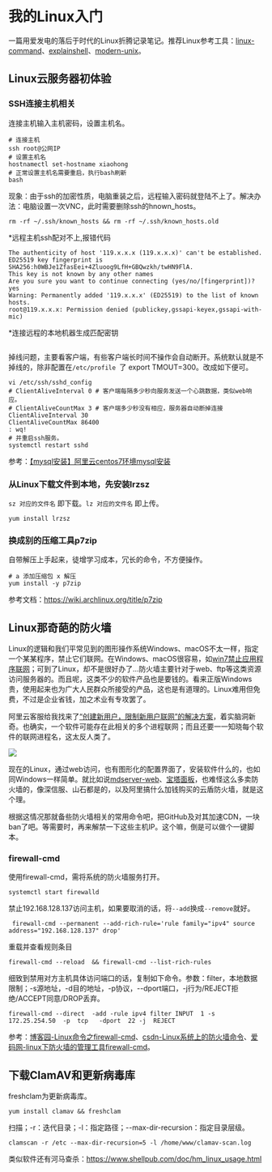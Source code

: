 # 我的Linux入门

一篇用爱发电的落后于时代的Linux折腾记录笔记。推荐Linux参考工具：[linux-command](https://wangchujiang.com/linux-command/)、[explainshell](https://www.explainshell.com)、[modern-unix](https://github.com/ibraheemdev/modern-unix)。

## Linux云服务器初体验

### SSH连接主机相关

连接主机输入主机密码，设置主机名。

``` 
# 连接主机
ssh root@公网IP
# 设置主机名
hostnamectl set-hostname xiaohong
# 正常设置主机名需要重启，执行bash刷新
bash
````

现象：由于ssh的加密性质，电脑重装之后，远程输入密码就登陆不上了。解决办法：电脑设置一次VNC，此时需要删除ssh的hnown_hosts。

```
rm -rf ~/.ssh/known_hosts && rm -rf ~/.ssh/known_hosts.old
```

*远程主机ssh配对不上,报错代码

```
The authenticity of host '119.x.x.x (119.x.x.x)' can't be established.
ED25519 key fingerprint is SHA256:h0WBJe1ZfasEei+4Zluoog9LfH+GBQwzkh/twHN9FlA.
This key is not known by any other names
Are you sure you want to continue connecting (yes/no/[fingerprint])? yes
Warning: Permanently added '119.x.x.x' (ED25519) to the list of known hosts.
root@119.x.x.x: Permission denied (publickey,gssapi-keyex,gssapi-with-mic)
```

*连接远程的本地机器生成匹配密钥


```

```

掉线问题，主要看客户端，有些客户端长时间不操作会自动断开。系统默认就是不掉线的，除非配置在`/etc/profile `了 export TMOUT=300。改成如下便可。

```
vi /etc/ssh/sshd_config
# ClientAliveInterval 0 # 客户端每隔多少秒向服务发送一个心跳数据，类似web响应。
# ClientAliveCountMax 3 # 客户端多少秒没有相应，服务器自动断掉连接 
ClientAliveInterval 30
ClientAliveCountMax 86400
: wq!
# 并重启ssh服务。
systemctl restart sshd
```

参考：[【mysql安装】阿里云centos7环境mysql安装](https://blog.csdn.net/b_ingram/article/details/122396363)

### 从Linux下载文件到本地，先安装lrzsz

`sz 对应的文件名` 即下载。`lz 对应的文件名` 即上传。

```
yum install lrzsz
```

### 换成别的压缩工具p7zip

自带解压上手起来，徒增学习成本，冗长的命令，不方便操作。

```
# a 添加压缩包 x 解压
yum install -y p7zip
```

参考文档：https://wiki.archlinux.org/title/p7zip

## Linux那奇葩的防火墙

Linux的逻辑和我们平常见到的图形操作系统Windows、macOS不太一样，指定一个某某程序，禁止它们联网。在Windows、macOS很容易，如[win7禁止应用程序联网](https://blog.csdn.net/linxi8693/article/details/107205322/)；可到了Linux，却不是很好办了...防火墙主要针对于web、ftp等这类资源访问服务器的。而且呢，这类不少的软件产品也是要钱的。看来正版Windows贵，使用起来也为广大人民群众所接受的产品，这也是有道理的。Linux难用但免费，不过是企业省钱，加之术业有专攻罢了。

阿里云客服给我找来了[“创建新用户，限制新用户联网”的解决方案](https://www.zhihu.com/question/419420632)，着实脑洞新奇。也确实，一个软件可能存在此相关的多个进程联网；而且还要一一知晓每个软件的联网进程名，这太反人类了。

![](https://cdn.jsdelivr.net/gh/hoochanlon/ihs-simple/AQUICK/catzhihufwlinux.png)

现在的Linux，通过web访问，也有图形化的配置界面了，安装软件什么的，也如同Windows一样简单。就比如说[mdserver-web](https://github.com/midoks/mdserver-web)、[宝塔面板](https://www.bt.cn/new/index.html)，也难怪这么多卖防火墙的，像深信服、山石都是的，以及阿里搞什么加钱购买的云盾防火墙，就是这个理。

根据这情况那就备些防火墙相关的常用命令吧，把GitHub及对其加速CDN，一块ban了吧。等需要时，再来解禁一下这些主机IP。这个嘛，倒是可以做个一键脚本。

### firewall-cmd

使用firewall-cmd，需将系统的防火墙服务打开。

```
systemctl start firewalld
```

禁止192.168.128.137访问主机，如果要取消的话，将`--add`换成`--remove`就好。

```
 firewall-cmd --permanent --add-rich-rule='rule family="ipv4" source address="192.168.128.137" drop'
```

重载并查看规则条目

```
firewall-cmd --reload  && firewall-cmd --list-rich-rules
```

细致到禁用对方主机具体访问端口的话，复制如下命令。参数：filter，本地数据限制；-s源地址，-d目的地址，-p协议，--dport端口，-j行为/REJECT拒绝/ACCEPT同意/DROP丢弃。

```
firewall-cmd --direct  -add -rule ipv4 filter INPUT  1 -s  172.25.254.50  -p  tcp   -dport  22 -j  REJECT
```

参考：[博客园-Linux命令之firewall-cmd](https://www.cnblogs.com/diantong/p/9713915.html)、[csdn-Linux系统上的防火墙命令](https://blog.csdn.net/weixin_43780179/article/details/125046304)、[爱码网-linux下防火墙的管理工具firewall-cmd](https://www.likecs.com/show-203862572.html)。


## 下载ClamAV和更新病毒库

freshclam为更新病毒库。

```
yum install clamav && freshclam
```

扫描；-r：迭代目录；-l：指定路径；--max-dir-recursion：指定目录层级。

```
clamscan -r /etc --max-dir-recursion=5 -l /home/www/clamav-scan.log
```

类似软件还有河马查杀：https://www.shellpub.com/doc/hm_linux_usage.html

